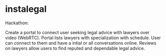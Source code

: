 instalegal
==========
Hackathon: 

Create a portal to connect user seeking legal advice with lawyers over video (WebRTC). Portal lists lawyers with specialization with schedule. User can connect to them and have a intial or all conversations online. Reviews on lawyers allow users to find reputed and dependable legal advice.



